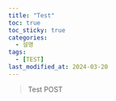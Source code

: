 ```yaml
---
title: "Test"
toc: true
toc_sticky: true
categories:
  - 설명
tags:
  - [TEST]
last_modified_at: 2024-03-20
---
```


> Test POST
